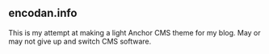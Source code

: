 ## encodan.info

This is my attempt at making a light Anchor CMS theme for my blog. May or may not give up and switch CMS software.
